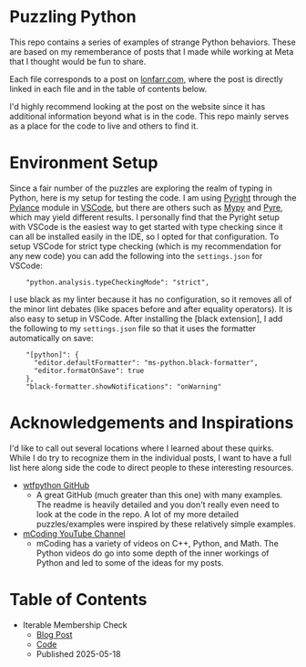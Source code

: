# Puzzling Python

This repo contains a series of examples of strange Python behaviors. These are based on my rememberance of posts that I made while working at Meta that I thought would be fun to share.

Each file corresponds to a post on [lonfarr.com](https://www.lonfarr.com), where the post is directly linked in each file and in the table of contents below.

I'd highly recommend looking at the post on the website since it has additional information beyond what is in the code. This repo mainly serves as a place for the code to live and others to find it.

# Environment Setup
Since a fair number of the puzzles are exploring the realm of typing in Python, here is my setup for testing the code. I am using [Pyright](https://github.com/microsoft/pyright) through the [Pylance](https://marketplace.visualstudio.com/items?itemName=ms-python.vscode-pylance) module in [VSCode](https://code.visualstudio.com), but there are others such as [Mypy](https://mypy-lang.org) and [Pyre](https://pyre-check.org), which may yield different results. I personally find that the Pyright setup with VSCode is the easiest way to get started with type checking since it can all be installed easily in the IDE, so I opted for that configuration. To setup VSCode for strict type checking (which is my recommendation for any new code) you can add the following into the `settings.json` for VSCode:
```
    "python.analysis.typeCheckingMode": "strict",
```

I use black as my linter because it has no configuration, so it removes all of the minor lint debates (like spaces before and after equality operators). It is also easy to setup in VSCode. After installing the [black extension], I add the following to my `settings.json` file so that it uses the formatter automatically on save:
```
    "[python]": {
      "editor.defaultFormatter": "ms-python.black-formatter",
      "editor.formatOnSave": true
    },
    "black-formatter.showNotifications": "onWarning"
```

# Acknowledgements and Inspirations
I'd like to call out several locations where I learned about these quirks. While I do try to recognize them in the individual posts, I want to have a full list here along side the code to direct people to these interesting resources.
* [wtfpython GitHub](https://github.com/satwikkansal/wtfpython)
  * A great GitHub (much greater than this one) with many examples. The readme is heavily detailed and you don't really even need to look at the code in the repo. A lot of my more detailed puzzles/examples were inspired by these relatively simple examples.
* [mCoding YouTube Channel](https://www.youtube.com/@mCoding)
  * mCoding has a variety of videos on C++, Python, and Math. The Python videos do go into some depth of the inner workings of Python and led to some of the ideas for my posts.
  
# Table of Contents

* Iterable Membership Check
  * [Blog Post](https://www.lonfarr.com/posts/2025-05-18-iterable_membership_check/)
  * [Code](https://github.com/lonfarr/puzzling_python/blob/main/iterable_membership_check)
  * Published 2025-05-18
